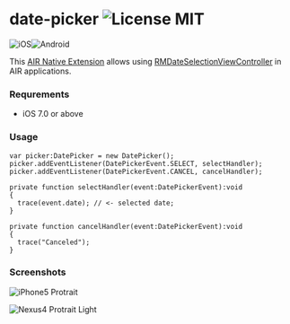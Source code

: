 date-picker ![License MIT](http://img.shields.io/badge/license-MIT-lightgray.svg)
===========

![iOS](http://img.shields.io/badge/platform-ios-blue.svg)![Android](http://img.shields.io/badge/platform-android-green.svg)

This [AIR Native Extension](http://www.adobe.com/devnet/air/native-extensions-for-air.html) allows using [RMDateSelectionViewController](https://github.com/CooperRS/RMDateSelectionViewController) in AIR applications.

### Requrements
 * iOS 7.0 or above

### Usage

```as3
var picker:DatePicker = new DatePicker();
picker.addEventListener(DatePickerEvent.SELECT, selectHandler);
picker.addEventListener(DatePickerEvent.CANCEL, cancelHandler);

private function selectHandler(event:DatePickerEvent):void
{
  trace(event.date); // <- selected date;
}

private function cancelHandler(event:DatePickerEvent):void
{
  trace("Canceled");
}

```

### Screenshots

![iPhone5 Protrait](http://airext.github.io/date-picker/screenshots/iphone5-portrait.png)

![Nexus4 Protrait Light](http://airext.github.io/date-picker/screenshots/nexus4-portrait-light.png)
